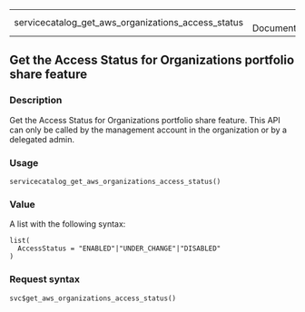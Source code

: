 <table style="width: 100%;">
<tbody>
<tr class="odd">
<td>servicecatalog_get_aws_organizations_access_status</td>
<td style="text-align: right;">R Documentation</td>
</tr>
</tbody>
</table>

## Get the Access Status for Organizations portfolio share feature

### Description

Get the Access Status for Organizations portfolio share feature. This
API can only be called by the management account in the organization or
by a delegated admin.

### Usage

    servicecatalog_get_aws_organizations_access_status()

### Value

A list with the following syntax:

    list(
      AccessStatus = "ENABLED"|"UNDER_CHANGE"|"DISABLED"
    )

### Request syntax

    svc$get_aws_organizations_access_status()
